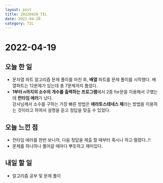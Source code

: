 ```yaml
---
layout: post
title: 20220420_TIL
date: 2022-04-20
category: TIL
---
```


# 2022-04-19

## 오늘 한 일

- 문자열 파트 알고리즘 문제 풀이를 마친 후, **배열** 파트를 문제 풀이를 시작했다. 배열파트는 12문제가 있는데 총 7문제까지 풀었다.
- **1부터 n까지의 소수의 개수를 출력하는 프로그램**에서 2중 for문을 이용해서 구했는데 **런타임 에러**가 났다. <br>
  강사님께서 소수를 구하는 가장 빠른 방법은 **에라토스테네스 체**라는 방법을 이용하는 것이라고 하여서 설명을 듣고 정답을 맞출 수 있었다.
  <br>

## 오늘 느낀 점

- 런타임 에러를 한번 보니까, 다음 정답을 제출 할 때부터 혹시나 하고 떨렸다..!!
- 문제를 하나하나 풀어갈 때마다 뿌듯하고 재미있다.

## 내일 할 일

- 알고리즘 공부 및 문제 풀이
